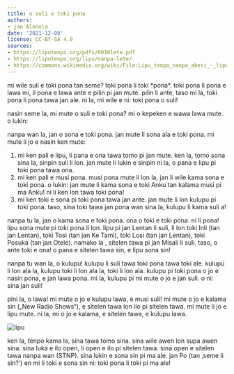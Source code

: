 ```yaml
---
title: o suli e toki pona
authors:
- jan Alonola
date: '2021-12-08'
license: CC-BY-SA 4.0
sources:
- https://liputenpo.org/pdfs/0010lete.pdf
- https://liputenpo.org/lipu/nanpa-lete/
- https://commons.wikimedia.org/wiki/File:Lipu_tenpo_nanpa_akesi_-_lipu.png
---
```


mi wile suli e toki pona tan seme? toki pona li toki \*pona\*. toki pona li pona e lawa mi, li pona e lawa ante e pilin pi jan mute. pilin li ante, taso mi la, toki pona li pona tawa jan ale. ni la, mi wile e ni: toki pona o suli!

nasin seme la, mi mute o suli e toki pona‽ mi o kepeken e wawa lawa mute. o lukin:

nanpa wan la, jan o sona e toki pona. jan mute li sona ala e toki pona. mi mute li jo e nasin ken mute:

1. mi ken pali e lipu, li pana e ona tawa tomo pi jan mute. ken la, tomo sona sina la, sinpin suli li lon. jan mute li lukin e sinpin ni la, o pana e lipu pi toki pona tawa ona.
2. mi ken pali e musi pona. musi pona mute li lon la, jan li wile kama sona e toki pona. o lukin: jan mute li kama sona e toki Anku tan kalama musi pi ma Anku! ni li ken lon tawa toki pona!
3. mi ken toki e sona pi toki pona tawa jan ante. jan mute li lon kulupu pi toki pona. taso, sina toki tawa jan pona wan sina la, kulupu li kama suli a!

nanpa tu la, jan o kama sona e toki pona. ona o toki e toki pona. ni li pona! lipu sona mute pi toki pona li lon. lipu pi jan Lentan li suli, li lon toki Inli (tan jan Lentan), toki Tosi (tan jan Ke Tami), toki Losi (tan jan Lentan), toki Posuka (tan jan Otele). namako la , sitelen tawa pi jan Misali li suli. taso, o ante toki e ona! o pana e sitelen tawa sin, e lipu sona sin!

nanpa tu wan la, o kulupu! kulupu li suli tawa toki pona tawa toki ale. kulupu li lon ala la, kulupu toki li lon ala la, toki li lon ala. kulupu pi toki pona o jo e nasin pona, e jan lawa pona. mi la, kulupu pi mi mute o jo e jan suli. o ni: sina jan suli!

pini la, o lawa! mi mute o jo e kulupu lawa, e musi suli! mi mute o jo e kalama sin („New Radio Shows“), e sitelen tawa lon ilo pi sitelen tawa. mi mute li jo e lipu mute. ni la, mi o jo e kalama, e sitelen tawa, e kulupu lawa.

![lipu](https://upload.wikimedia.org/wikipedia/commons/f/f9/Lipu_tenpo_nanpa_akesi_-_lipu.png)

ken la, tenpo kama la, sina tawa tomo sina. sina wile awen lon supa awen sina. sina luka e ilo open, li open e ilo pi sitelen tawa. sina open e sitelen tawa nanpa wan (STNP). sina lukin e sona sin pi ma ale. jan Po (tan ‚seme li sin?‘) en mi li toki e sona sin ni: toki pona li toki pi ma ale!